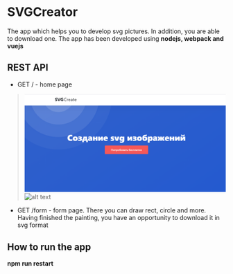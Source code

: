 # SVGCreator
The app which helps you to develop svg pictures. In addition, you are able to download one. The app has been developed using **nodejs, webpack and vuejs**

## REST API
* GET / - home page
>![alt text](https://github.com/ValValeria/VueJs_SVGCreator/blob/main/screen1.png?raw=true)
>![alt text](https://github.com/[username]/[reponame]/blob/[branch]/screen2.png?raw=true)
* GET /form - form page. There you can draw rect, circle and more. Having finished the painting, you have an opportunity to download it in svg format

## How to run the app
**npm run restart**
